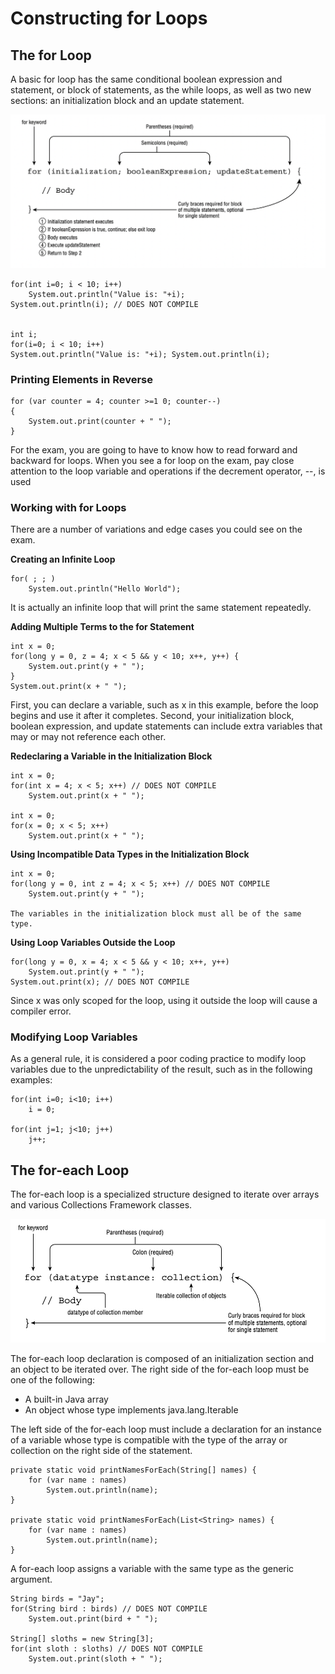 # Constructing for Loops

## The for Loop

A basic for loop has the same conditional boolean expression and statement, or block of statements, as the while loops,
as well as two new sections: an initialization block and an update statement.

![](for-statement.png)

    for(int i=0; i < 10; i++) 
        System.out.println("Value is: "+i);
    System.out.println(i); // DOES NOT COMPILE


    int i;
    for(i=0; i < 10; i++)
    System.out.println("Value is: "+i); System.out.println(i);

### Printing Elements in Reverse

    for (var counter = 4; counter >=1 0; counter--) 
    { 
        System.out.print(counter + " ");
    }

For the exam, you are going to have to know how to read forward and backward for loops. When you see a for loop on the
exam, pay close attention to the loop variable and operations if the decrement operator, --, is used

### Working with for Loops

There are a number of variations and edge cases you could see on the exam.

**Creating an Infinite Loop**

    for( ; ; )
        System.out.println("Hello World");

It is actually an infinite loop that will print the same statement repeatedly.

**Adding Multiple Terms to the for Statement**

    int x = 0;
    for(long y = 0, z = 4; x < 5 && y < 10; x++, y++) {
        System.out.print(y + " "); 
    } 
    System.out.print(x + " ");

First, you can declare a variable, such as x in this example, before the loop begins and use it after it completes.
Second, your initialization block, boolean expression, and update statements can include extra variables that may or
may not reference each other.

**Redeclaring a Variable in the Initialization Block**

    int x = 0;
    for(int x = 4; x < 5; x++) // DOES NOT COMPILE
        System.out.print(x + " ");

    int x = 0;
    for(x = 0; x < 5; x++)
        System.out.print(x + " ");

**Using Incompatible Data Types in the Initialization Block**

    int x = 0;
    for(long y = 0, int z = 4; x < 5; x++) // DOES NOT COMPILE
        System.out.print(y + " ");

    The variables in the initialization block must all be of the same type. 

**Using Loop Variables Outside the Loop**

    for(long y = 0, x = 4; x < 5 && y < 10; x++, y++) 
        System.out.print(y + " ");
    System.out.print(x); // DOES NOT COMPILE

Since x was only scoped for the loop, using it outside the loop will cause a compiler error.

### Modifying Loop Variables

As a general rule, it is considered a poor coding practice to modify loop variables due to the unpredictability of the
result, such as in the following examples:

    for(int i=0; i<10; i++) 
        i = 0;

    for(int j=1; j<10; j++) 
        j++;

## The for-each Loop

The for-each loop is a specialized structure designed to iterate over arrays and various Collections Framework classes.

![](for-each-statement.png)

The for-each loop declaration is composed of an initialization section and an object to be iterated over.
The right side of the for-each loop must be one of the following:

- A built-in Java array
- An object whose type implements java.lang.Iterable

The left side of the for-each loop must include a declaration for an instance of a variable whose type is compatible
with the type of the array or collection on the right side of the statement.

    private static void printNamesForEach(String[] names) {
        for (var name : names)
            System.out.println(name);
    }

    private static void printNamesForEach(List<String> names) {
        for (var name : names)
            System.out.println(name);
    }

A for-each loop assigns a variable with the same type as the generic argument.

    String birds = "Jay";
    for(String bird : birds) // DOES NOT COMPILE
        System.out.print(bird + " ");

    String[] sloths = new String[3];
    for(int sloth : sloths) // DOES NOT COMPILE
        System.out.print(sloth + " ");